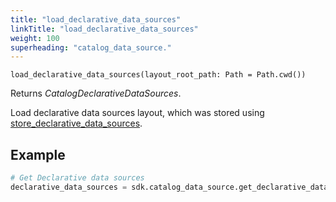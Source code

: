 ```yaml
---
title: "load_declarative_data_sources"
linkTitle: "load_declarative_data_sources"
weight: 100
superheading: "catalog_data_source."
---
```


<!-- TODO -->

``load_declarative_data_sources(layout_root_path: Path = Path.cwd())``

Returns *CatalogDeclarativeDataSources*.

Load declarative data sources layout, which was stored using [store_declarative_data_sources](../store_declarative_data_sources).

## Example

```python
# Get Declarative data sources
declarative_data_sources = sdk.catalog_data_source.get_declarative_data_sources()
```
